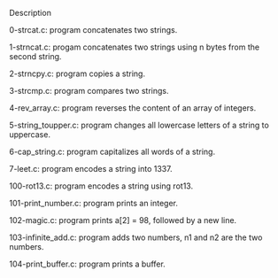 Description

0-strcat.c: program concatenates two strings.

1-strncat.c: progam concatenates two strings using n bytes from the second string.

2-strncpy.c: program copies a string.

3-strcmp.c: program compares two strings.

4-rev_array.c: program reverses the content of an array of integers.

5-string_toupper.c: program changes all lowercase letters of a string to uppercase.

6-cap_string.c: program capitalizes all words of a string.

7-leet.c: program encodes a string into 1337.

100-rot13.c: program encodes a string using rot13.

101-print_number.c: program prints an integer.

102-magic.c: program prints a[2] = 98, followed by a new line.

103-infinite_add.c: program adds two numbers, n1 and n2 are the two numbers.

104-print_buffer.c: program prints a buffer.
